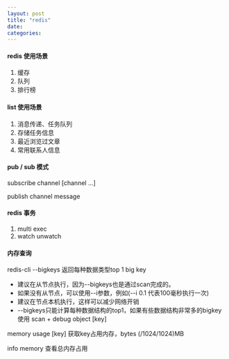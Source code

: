 ```yaml
---
layout: post
title: "redis"
date:
categories:
---
```


#### redis 使用场景
1. 缓存
2. 队列
3. 排行榜


#### list 使用场景
1. 消息传递、任务队列
2. 存储任务信息
3. 最近浏览过文章
4. 常用联系人信息

#### pub / sub 模式
subscribe channel [channel ...]

publish channel message


#### redis 事务
1. multi exec
2. watch unwatch

#### 内存查询

redis-cli --bigkeys 返回每种数据类型top 1 big key
* 建议在从节点执行，因为--bigkeys也是通过scan完成的。
* 如果没有从节点，可以使用--i参数，例如(--i 0.1 代表100毫秒执行一次)
* 建议在节点本机执行，这样可以减少网络开销
* --bigkeys只能计算每种数据结构的top1，如果有些数据结构非常多的bigkey 使用 scan + debug object [key]

memory usage [key]  获取key占用内存，bytes  (/1024/1024)MB

info memory 查看总内存占用
